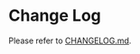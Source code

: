 <!-- markdownlint-disable MD001 MD013 MD034 MD033 MD051 -->

# Change Log

Please refer to [CHANGELOG.md](https://github.com/linrongbin16/commons.nvim/blob/main/CHANGELOG.md).
